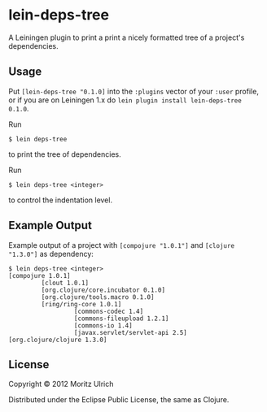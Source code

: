# lein-deps-tree

A Leiningen plugin to print a print a nicely formatted tree of a project's dependencies.

## Usage

Put `[lein-deps-tree "0.1.0]` into the `:plugins` vector of your `:user` profile, or if you are on Leiningen 1.x do `lein plugin install lein-deps-tree 0.1.0`.

Run

    $ lein deps-tree

to print the tree of dependencies.

Run

    $ lein deps-tree <integer>

to control the indentation level.

## Example Output

Example output of a project with `[compojure "1.0.1"]` and `[clojure "1.3.0"]` as dependency:

    $ lein deps-tree <integer>
    [compojure 1.0.1]
             [clout 1.0.1]
             [org.clojure/core.incubator 0.1.0]
             [org.clojure/tools.macro 0.1.0]
             [ring/ring-core 1.0.1]
                      [commons-codec 1.4]
                      [commons-fileupload 1.2.1]
                      [commons-io 1.4]
                      [javax.servlet/servlet-api 2.5]
    [org.clojure/clojure 1.3.0]

## License

Copyright © 2012 Moritz Ulrich

Distributed under the Eclipse Public License, the same as Clojure.
